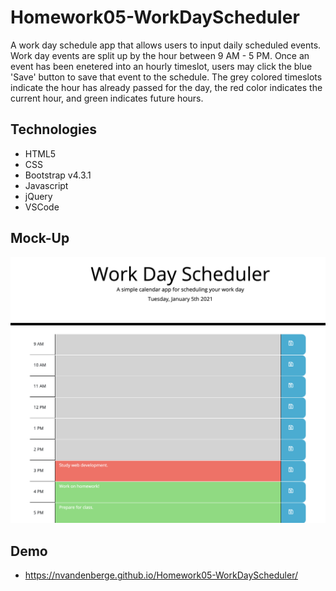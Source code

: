 # Homework05-WorkDayScheduler
A work day schedule app that allows users to input daily scheduled events. Work day events are split up by the hour between 9 AM - 5 PM. Once an event has been enetered into an hourly timeslot, users may click the blue 'Save' button to save that event to the schedule. The grey colored timeslots indicate the hour has already passed for the day, the red color indicates the current hour, and green indicates future hours. 

## Technologies
- HTML5
- CSS
- Bootstrap v4.3.1
- Javascript
- jQuery
- VSCode

## Mock-Up
![Work Day Scheduler](./assets/images/homework05-mockup.png)

## Demo
- https://nvandenberge.github.io/Homework05-WorkDayScheduler/

